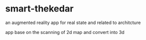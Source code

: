 # smart-thekedar
an augmented reality app for real state and related to architcture

app base on the scanning of 2d map and convert into 3d
